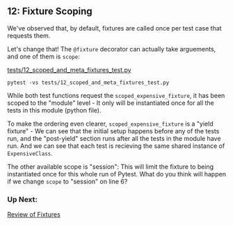 ## 12: Fixture Scoping

We've observed that, by default, fixtures are called once per test case that requests them.

Let's change that! The `@fixture` decorator can actually take arguements, and one of them is `scope`:

[tests/12_scoped_and_meta_fixtures_test.py](../tests/12_scoped_and_meta_fixtures_test.py)

```
pytest -vs tests/12_scoped_and_meta_fixtures_test.py
```

While both test functions request the `scoped_expensive_fixture`, it has been scoped to the "module" level - It only will be instantiated once for all the tests in this module (python file).

To make the ordering even clearer, `scoped_expensive_fixture` is a "yield fixture" - We can see that the initial setup happens before any of the tests run, and the "post-yield" section runs after all the tests in the module have run. And we can see that each test is recieving the same shared instance of `ExpensiveClass`.

The other available scope is "session": This will limit the fixture to being instantiated once for this whole run of Pytest. What do you think will happen if we change `scope` to "session" on line 6?

### Up Next:

[Review of Fixtures](13_reviewing_fixtures.md)
